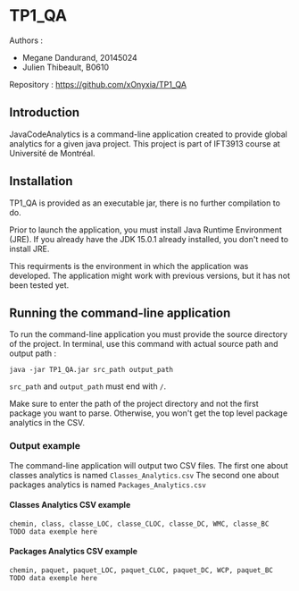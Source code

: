 # TP1_QA
Authors :
* Megane Dandurand, 20145024
* Julien Thibeault, B0610

Repository : 
https://github.com/xOnyxia/TP1_QA

## Introduction
JavaCodeAnalytics is a command-line application created to provide global analytics for a given java project.
This project is part of IFT3913 course at Université de Montréal.

## Installation
TP1_QA is provided as an executable jar, there is no further compilation to do.

Prior to launch the application, you must install Java Runtime Environment (JRE).
If you already have the JDK 15.0.1 already installed, you don't need to install JRE.

This requirments is the environment in which the application was developed.
The application might work with previous versions, but it has not been tested yet.

## Running the command-line application
To run the command-line application you must provide the source directory of the project.
In terminal, use this command with actual source path and output path :
```
java -jar TP1_QA.jar src_path output_path
```
`src_path` and `output_path` must end with `/`.

Make sure to enter the path of the project directory and not the first package you want to parse.
Otherwise, you won't get the top level package analytics in the CSV.

### Output example
The command-line application will output two CSV files.
The first one about classes analytics is named `Classes_Analytics.csv`
The second one about packages analytics is named `Packages_Analytics.csv`
#### Classes Analytics CSV example 
```
chemin, class, classe_LOC, classe_CLOC, classe_DC, WMC, classe_BC
TODO data exemple here
```
#### Packages Analytics CSV example
```
chemin, paquet, paquet_LOC, paquet_CLOC, paquet_DC, WCP, paquet_BC
TODO data exemple here
```
